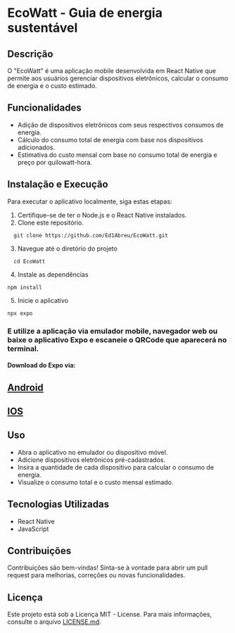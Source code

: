 # EcoWatt - Guia de energia sustentável

## Descrição
O "EcoWatt" é uma aplicação mobile desenvolvida em React Native que permite aos usuários gerenciar dispositivos eletrônicos, calcular o consumo de energia e o custo estimado.

## Funcionalidades
- Adição de dispositivos eletrônicos com seus respectivos consumos de energia.
- Cálculo do consumo total de energia com base nos dispositivos adicionados.
- Estimativa do custo mensal com base no consumo total de energia e preço por quilowatt-hora.

## Instalação e Execução
Para executar o aplicativo localmente, siga estas etapas:

1. Certifique-se de ter o Node.js e o React Native instalados.
2. Clone este repositório.
```
  git clone https://github.com/Ed1Abreu/EcoWatt.git
```
3. Navegue até o diretório do projeto
```
  cd EcoWatt
```
4. Instale as dependências
```
npm install
```
5. Inicie o aplicativo
```
npx expo
```
### E utilize a aplicação via emulador mobile, navegador web ou baixe o aplicativo Expo e escaneie o QRCode que aparecerá no terminal.

#### Download do Expo via: 

## [Android](https://play.google.com/store/apps/details?id=host.exp.exponent&hl=pt_BR&gl=US)
## [IOS](https://apps.apple.com/br/app/expo-go/id982107779)


## Uso
- Abra o aplicativo no emulador ou dispositivo móvel.
- Adicione dispositivos eletrônicos pré-cadastrados.
- Insira a quantidade de cada dispositivo para calcular o consumo de energia.
- Visualize o consumo total e o custo mensal estimado.

## Tecnologias Utilizadas
- React Native
- JavaScript

## Contribuições
Contribuições são bem-vindas! Sinta-se à vontade para abrir um pull request para melhorias, correções ou novas funcionalidades.

## Licença
Este projeto está sob a Licença MIT - License. Para mais informações, consulte o arquivo [LICENSE.md](https://github.com/Ed1Abreu/EcoWatt/blob/master/LICENSE).
